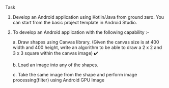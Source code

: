 Task 

1. Develop an Android application using Kotlin/Java from ground zero. You can start from
the basic project template in Android Studio.

2. To develop an Android application with the following capability :-

    a. Draw shapes using Canvas library.
    (Given the canvas size is at 400 width and 400 height, write an algorithm
       to be able to draw a 2 x 2 and 3 x 3 square within the canvas image) ✔️

    b. Load an image into any of the shapes.

    c. Take the same image from the shape and perform image processing(filter) using
       Android GPU Image
